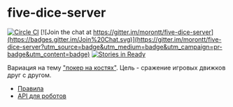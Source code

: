 # five-dice-server

[![Circle CI](https://circleci.com/gh/morontt/five-dice-server.svg?style=shield&circle-token=ba923bb2f3ce136f1f6895c7ba008c845c5d955b)](https://circleci.com/gh/morontt/five-dice-server)
[![Join the chat at https://gitter.im/morontt/five-dice-server](https://badges.gitter.im/Join%20Chat.svg)](https://gitter.im/morontt/five-dice-server?utm_source=badge&utm_medium=badge&utm_campaign=pr-badge&utm_content=badge)
[![Stories in Ready](https://badge.waffle.io/morontt/five-dice-server.svg?label=ready&title=Ready)](http://waffle.io/morontt/five-dice-server)

Вариация на тему ["покер на костях"](https://ru.wikipedia.org/wiki/%D0%9F%D0%BE%D0%BA%D0%B5%D1%80_%D0%BD%D0%B0_%D0%BA%D0%BE%D1%81%D1%82%D1%8F%D1%85). Цель - сражение игровых движков друг с другом.

- [Правила](./doc/RULES.md)
- [API для роботов](./doc/API.md)

